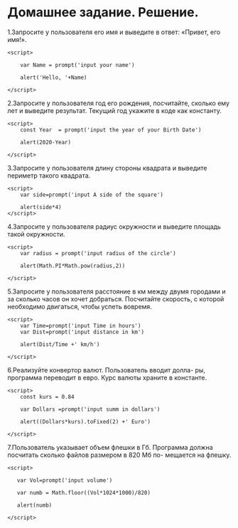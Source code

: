 # Домашнее задание. Решение.
    

1.Запросите у пользователя его имя и выведите в ответ:
«Привет, его имя!».

    <script>

        var Name = prompt('input your name')

        alert('Hello, '+Name)

    </script>

2.Запросите у пользователя год его рождения, посчитайте,
сколько ему лет и выведите результат. Текущий год укажите
в коде как константу.

    <script>
        const Year  = prompt('input the year of your Birth Date')

        alert(2020-Year)

    </script>

3.Запросите у пользователя длину стороны квадрата и выведите периметр такого квадрата.


    <script>
        var side=prompt('input A side of the square')

        alert(side*4)
    </script>

4.Запросите у пользователя радиус окружности и выведите
площадь такой окружности.

    <script>
        var radius = prompt('input radius of the circle')

        alert(Math.PI*Math.pow(radius,2))

    </script>

5.Запросите у пользователя расстояние в км между двумя
городами и за сколько часов он хочет добраться. Посчитайте скорость, с которой необходимо двигаться, чтобы успеть вовремя.

    <script>
        var Time=prompt('input Time in hours')
        var Dist=prompt('input distance in km')

        alert(Dist/Time +' km/h')

    </script>

6.Реализуйте конвертор валют. Пользователь вводит долла-
ры, программа переводит в евро. Курс валюты храните в
константе.

    <script>
        const kurs = 0.84

        var Dollars =prompt('input summ in dollars')

        alert((Dollars*kurs).toFixed(2) +' Euro')

    </script>

7.Пользователь указывает объем флешки в Гб. Программа
должна посчитать сколько файлов размером в 820 Мб по-
мещается на флешку.

    <script>

       var Vol=prompt('input volume')

       var numb = Math.floor((Vol*1024*1000)/820)

       alert(numb)

    </script>










